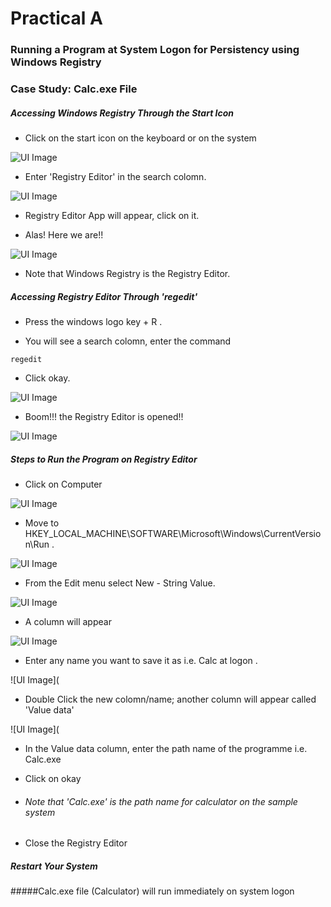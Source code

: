 # Practical A

### Running a Program at System Logon for Persistency using Windows Registry

### Case Study: Calc.exe File 

##### Accessing Windows Registry Through the Start Icon

- Click on the start icon on the keyboard or on the system

![UI Image](https://github.com/FacelessHacker/Rahmah/blob/main/Screenshot%20(10).png)


- Enter 'Registry Editor' in the search colomn.

![UI Image](https://github.com/FacelessHacker/Rahmah/blob/main/Screenshot%20(11).png)

- Registry Editor App will appear, click on it.

- Alas! Here we are!!

![UI Image](https://github.com/FacelessHacker/Rahmah/blob/main/Screenshot%20(12).png)

- Note that Windows Registry is the Registry Editor.



##### Accessing Registry Editor Through 'regedit'
- Press the windows logo key + R .

- You will see a search colomn, enter the command 
```
regedit

```
- Click okay.


![UI Image](https://github.com/FacelessHacker/Rahmah/blob/main/Image%201.png)

- Boom!!! the Registry Editor is opened!!

![UI Image](https://github.com/FacelessHacker/Rahmah/blob/main/Image2.png)


##### Steps to Run the Program on Registry Editor
- Click on Computer

![UI Image](https://github.com/FacelessHacker/Rahmah/blob/main/Screenshot%20(13).png)

- Move to HKEY_LOCAL_MACHINE\SOFTWARE\Microsoft\Windows\CurrentVersion\Run .

![UI Image](https://github.com/FacelessHacker/Rahmah/blob/main/Screenshot%20(16).png)

- From the Edit menu select New - String Value.

![UI Image](https://github.com/FacelessHacker/Rahmah/blob/main/Screenshot%20(17).png)

- A column will appear 

![UI Image](https://github.com/FacelessHacker/Rahmah/blob/main/Screenshot%20(18).png)

- Enter any name you want to save it as i.e. Calc at logon .

![UI Image](

- Double Click the new colomn/name; another column will appear called 'Value data'

![UI Image](

- In the Value data column, enter the path name of the programme i.e. Calc.exe



- Click on okay

- ###### Note that 'Calc.exe' is the path name for calculator on the sample system

- Close the Registry Editor

##### Restart Your System

#####Calc.exe file (Calculator) will run immediately on system logon


